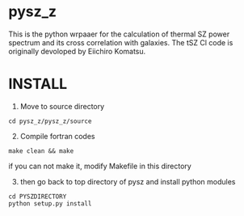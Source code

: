 # pysz_z
This is the python wrpaaer for the calculation of thermal SZ power spectrum and its cross correlation with galaxies.
The tSZ Cl code is originally devoloped by Eiichiro Komatsu.

# INSTALL
1. Move to source directory

```
cd pysz_z/pysz_z/source
```

2. Compile fortran codes

```
make clean && make
```

if you can not make it, modify Makefile in this directory


3. then go back to top directory of pysz and install python modules

```
cd PYSZDIRECTORY
python setup.py install
```
